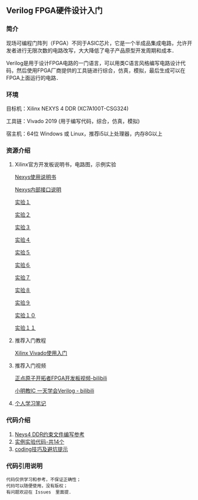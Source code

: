 ## Verilog  FPGA硬件设计入门

### 简介

现场可编程门阵列（FPGA）不同于ASIC芯片，它是一个半成品集成电路，允许开发者进行无限次数的电路改写，大大降低了电子产品原型开发周期和成本．

Verilog是用于设计FPGA电路的一门语言，可以用类C语言风格编写电路设计代码，然后使用FPGA厂商提供的工具链进行综合，仿真，模拟，最后生成可以在FPGA上面运行的电路．



### 环境

目标机：Xilinx NEXYS 4 DDR (XC7A100T-CSG324)

工具链：Vivado 2019 (用于编写代码，综合，仿真，模拟)

宿主机：64位  Windows 或 Linux，推荐i5以上处理器，内存8G以上



### 资源介绍

1. Xilinx官方开发板说明书，电路图，示例实验

   [Nexys使用说明书](resourses/Nexys4UserManaual.pdf )

   [Nexys内部接口说明](resourses/Nexys4Circuit.pdf)

   [实验１](resourses/lab1.pdf)

   [实验２](resourses/lab2.pdf)

   [实验３](resourses/lab3.pdf)

   [实验４](resourses/lab4.pdf)

   [实验５](resourses/lab5.pdf)

   [实验６](resourses/lab6.pdf)

   [实验７](resourses/lab7.pdf)

   [实验８](resourses/lab8.pdf)

   [实验９](resourses/lab9.pdf)

   [实验１０](resourses/lab10.pdf)

   [实验１１](resourses/lab11.pdf)

2. 推荐入门教程

   [Xilinx Vivado使用入门](<http://www.paincker.com/category/hacker/embedded/pld>)

3. 推荐入门视频

   [正点原子开拓者FPGA开发板视频-bilibili](<https://www.bilibili.com/video/av46679537>)

   [小明教IC 一天学会Verilog - bilibili](<https://www.bilibili.com/video/av10522456>)

4. [个人学习笔记](resourses/notes.pdf)



### 代码介绍

1. [Neys4 DDR约束文件编写参考](Nexys4DDR_Master.xdc)
2. [实例实验代码-共14个](codes)
3. [coding技巧及避坑提示](tricks.md)



### 代码引用说明

```
代码仅供学习和参考，不保证正确性；
代码可以随便使用，没有版权；
有问题欢迎在 Issues　里面提.
```



